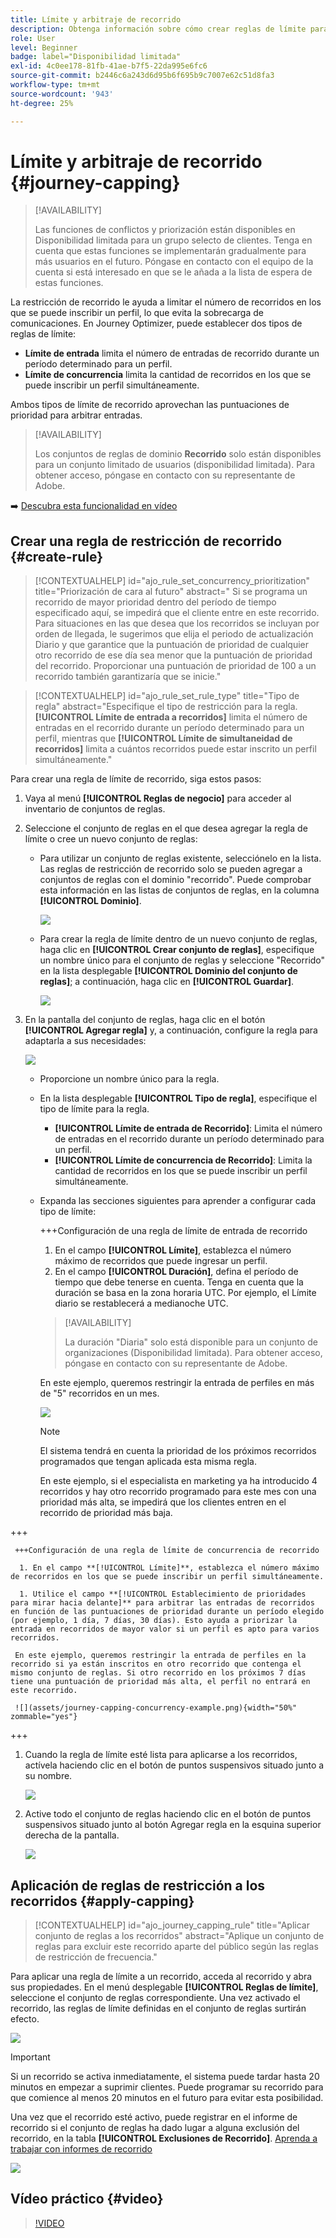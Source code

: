 ```yaml
---
title: Límite y arbitraje de recorrido
description: Obtenga información sobre cómo crear reglas de límite para los recorridos y cómo arbitrar la entrada de recorridos
role: User
level: Beginner
badge: label="Disponibilidad limitada"
exl-id: 4c0ee178-81fb-41ae-b7f5-22da995e6fc6
source-git-commit: b2446c6a243d6d95b6f695b9c7007e62c51d8fa3
workflow-type: tm+mt
source-wordcount: '943'
ht-degree: 25%

---
```


# Límite y arbitraje de recorrido {#journey-capping}

>[!AVAILABILITY]
>
>Las funciones de conflictos y priorización están disponibles en Disponibilidad limitada para un grupo selecto de clientes. Tenga en cuenta que estas funciones se implementarán gradualmente para más usuarios en el futuro. Póngase en contacto con el equipo de la cuenta si está interesado en que se le añada a la lista de espera de estas funciones.

La restricción de recorrido le ayuda a limitar el número de recorridos en los que se puede inscribir un perfil, lo que evita la sobrecarga de comunicaciones. En Journey Optimizer, puede establecer dos tipos de reglas de límite:

* **Límite de entrada** limita el número de entradas de recorrido durante un período determinado para un perfil.
* **Límite de concurrencia** limita la cantidad de recorridos en los que se puede inscribir un perfil simultáneamente.

Ambos tipos de límite de recorrido aprovechan las puntuaciones de prioridad para arbitrar entradas.

>[!AVAILABILITY]
>
>Los conjuntos de reglas de dominio **Recorrido** solo están disponibles para un conjunto limitado de usuarios (disponibilidad limitada). Para obtener acceso, póngase en contacto con su representante de Adobe.

➡️ [Descubra esta funcionalidad en vídeo](#video)

## Crear una regla de restricción de recorrido {#create-rule}

>[!CONTEXTUALHELP]
>id="ajo_rule_set_concurrency_prioritization"
>title="Priorización de cara al futuro"
>abstract=" Si se programa un recorrido de mayor prioridad dentro del período de tiempo especificado aquí, se impedirá que el cliente entre en este recorrido. Para situaciones en las que desea que los recorridos se incluyan por orden de llegada, le sugerimos que elija el periodo de actualización Diario y que garantice que la puntuación de prioridad de cualquier otro recorrido de ese día sea menor que la puntuación de prioridad del recorrido. Proporcionar una puntuación de prioridad de 100 a un recorrido también garantizaría que se inicie."

>[!CONTEXTUALHELP]
>id="ajo_rule_set_rule_type"
>title="Tipo de regla"
>abstract="Especifique el tipo de restricción para la regla. **[!UICONTROL Límite de entrada a recorridos]** limita el número de entradas en el recorrido durante un período determinado para un perfil, mientras que **[!UICONTROL Límite de simultaneidad de recorridos]** limita a cuántos recorridos puede estar inscrito un perfil simultáneamente."

Para crear una regla de límite de recorrido, siga estos pasos:

1. Vaya al menú **[!UICONTROL Reglas de negocio]** para acceder al inventario de conjuntos de reglas.

1. Seleccione el conjunto de reglas en el que desea agregar la regla de límite o cree un nuevo conjunto de reglas:

   * Para utilizar un conjunto de reglas existente, selecciónelo en la lista. Las reglas de restricción de recorrido solo se pueden agregar a conjuntos de reglas con el dominio &quot;recorrido&quot;. Puede comprobar esta información en las listas de conjuntos de reglas, en la columna **[!UICONTROL Dominio]**.

     ![](assets/journey-capping-list.png)

   * Para crear la regla de límite dentro de un nuevo conjunto de reglas, haga clic en **[!UICONTROL Crear conjunto de reglas]**, especifique un nombre único para el conjunto de reglas y seleccione &quot;Recorrido&quot; en la lista desplegable **[!UICONTROL Dominio del conjunto de reglas]**; a continuación, haga clic en **[!UICONTROL Guardar]**.

     ![](assets/journey-capping-rule-set.png)

1. En la pantalla del conjunto de reglas, haga clic en el botón **[!UICONTROL Agregar regla]** y, a continuación, configure la regla para adaptarla a sus necesidades:

   ![](assets/journey-capping-concurrency.png)

   * Proporcione un nombre único para la regla.

   * En la lista desplegable **[!UICONTROL Tipo de regla]**, especifique el tipo de límite para la regla.

      * **[!UICONTROL Límite de entrada de Recorrido]**: Limita el número de entradas en el recorrido durante un período determinado para un perfil.
      * **[!UICONTROL Límite de concurrencia de Recorrido]**: Limita la cantidad de recorridos en los que se puede inscribir un perfil simultáneamente.

   * Expanda las secciones siguientes para aprender a configurar cada tipo de límite:

     +++Configuración de una regla de límite de entrada de recorrido

      1. En el campo **[!UICONTROL Límite]**, establezca el número máximo de recorridos que puede ingresar un perfil.
      1. En el campo **[!UICONTROL Duración]**, defina el período de tiempo que debe tenerse en cuenta. Tenga en cuenta que la duración se basa en la zona horaria UTC. Por ejemplo, el Límite diario se restablecerá a medianoche UTC.

     >[!AVAILABILITY]
     >
     >La duración &quot;Diaria&quot; solo está disponible para un conjunto de organizaciones (Disponibilidad limitada). Para obtener acceso, póngase en contacto con su representante de Adobe.

     En este ejemplo, queremos restringir la entrada de perfiles en más de &quot;5&quot; recorridos en un mes.

     ![](assets/journey-capping-entry-example.png)

     >[!NOTE]
     >
     >El sistema tendrá en cuenta la prioridad de los próximos recorridos programados que tengan aplicada esta misma regla.
     >
     >En este ejemplo, si el especialista en marketing ya ha introducido 4 recorridos y hay otro recorrido programado para este mes con una prioridad más alta, se impedirá que los clientes entren en el recorrido de prioridad más baja.

+++

     +++Configuración de una regla de límite de concurrencia de recorrido

      1. En el campo **[!UICONTROL Límite]**, establezca el número máximo de recorridos en los que se puede inscribir un perfil simultáneamente.

      1. Utilice el campo **[!UICONTROL Establecimiento de prioridades para mirar hacia delante]** para arbitrar las entradas de recorridos en función de las puntuaciones de prioridad durante un período elegido (por ejemplo, 1 día, 7 días, 30 días). Esto ayuda a priorizar la entrada en recorridos de mayor valor si un perfil es apto para varios recorridos.

     En este ejemplo, queremos restringir la entrada de perfiles en la recorrido si ya están inscritos en otro recorrido que contenga el mismo conjunto de reglas. Si otro recorrido en los próximos 7 días tiene una puntuación de prioridad más alta, el perfil no entrará en este recorrido.

     ![](assets/journey-capping-concurrency-example.png){width="50%" zommable="yes"}

+++

1. Cuando la regla de límite esté lista para aplicarse a los recorridos, actívela haciendo clic en el botón de puntos suspensivos situado junto a su nombre.

   ![](assets/journey-capping-activate-rule.png)

1. Active todo el conjunto de reglas haciendo clic en el botón de puntos suspensivos situado junto al botón Agregar regla en la esquina superior derecha de la pantalla.

   ![](assets/journey-capping-activate-rule-set.png)

## Aplicación de reglas de restricción a los recorridos {#apply-capping}

>[!CONTEXTUALHELP]
>id="ajo_journey_capping_rule"
>title="Aplicar conjunto de reglas a los recorridos"
>abstract="Aplique un conjunto de reglas para excluir este recorrido aparte del público según las reglas de restricción de frecuencia."

Para aplicar una regla de límite a un recorrido, acceda al recorrido y abra sus propiedades. En el menú desplegable **[!UICONTROL Reglas de límite]**, seleccione el conjunto de reglas correspondiente. Una vez activado el recorrido, las reglas de límite definidas en el conjunto de reglas surtirán efecto.

![](assets/journey-capping-apply.png)

>[!IMPORTANT]
>
>Si un recorrido se activa inmediatamente, el sistema puede tardar hasta 20 minutos en empezar a suprimir clientes. Puede programar su recorrido para que comience al menos 20 minutos en el futuro para evitar esta posibilidad.

Una vez que el recorrido esté activo, puede registrar en el informe de recorrido si el conjunto de reglas ha dado lugar a alguna exclusión del recorrido, en la tabla **[!UICONTROL Exclusiones de Recorrido]**. [Aprenda a trabajar con informes de recorrido](../reports/journey-global-report-cja.md)

![](assets/journey-report.png)

## Vídeo práctico {#video}

>[!VIDEO](https://video.tv.adobe.com/v/3435530?quality=12)
